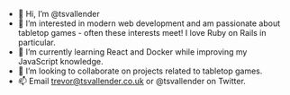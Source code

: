 - 👋 Hi, I’m @tsvallender
- 👀 I’m interested in modern web development and am passionate about tabletop games - often these interests meet! I love Ruby on Rails in particular.
- 🌱 I’m currently learning React and Docker while improving my JavaScript knowledge.
- 💞️ I’m looking to collaborate on projects related to tabletop games.
- 📫 Email trevor@tsvallender.co.uk or @tsvallender on Twitter.

<!---
tsvallender/tsvallender is a ✨ special ✨ repository because its `README.md` (this file) appears on your GitHub profile.
You can click the Preview link to take a look at your changes.
--->

